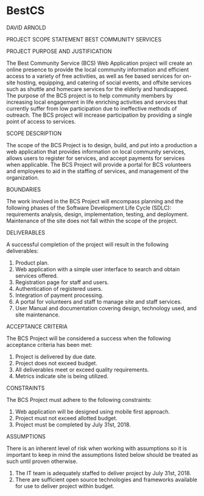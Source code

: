 # BestCS
DAVID ARNOLD

PROJECT SCOPE STATEMENT
BEST COMMUNITY SERVICES


PROJECT PURPOSE AND JUSTIFICATION

The Best Community Service (BCS) Web Application project will create an online presence to provide the local community information and efficient access to a variety of free activities, as well as fee based services for on-site hosting, equipping, and catering of social events, and offsite services such as shuttle and homecare services for the elderly and handicapped. The purpose of the BCS project is to help community members by increasing local engagement in life enriching activities and services that currently suffer from low participation due to ineffective methods of outreach. The BCS project will increase participation by providing a single point of access to services. 

SCOPE DESCRIPTION

The scope of the BCS Project is to design, build, and put into a production a web application that provides information on local community services, allows users to register for services, and accept payments for services when applicable. The BCS Project will provide a portal for BCS volunteers and employees to aid in the staffing of services, and management of the organization. 

BOUNDARIES

The work involved in the BCS Project will encompass planning and the following phases of the Software Development Life Cycle (SDLC):  requirements analysis, design, implementation, testing, and deployment. Maintenance of the site does not fall within the scope of the project. 

DELIVERABLES

A successful completion of the project will result in the following deliverables:
1.	Product plan.
2.	Web application with a simple user interface to search and obtain services offered.
3.	Registration page for staff and users.
4.	Authentication of registered users.
5.	Integration of payment processing.
6.	A portal for volunteers and staff to manage site and staff services.
7.	User Manual and documentation covering design, technology used, and site maintenance.


ACCEPTANCE CRITERIA

The BCS Project will be considered a success when the following acceptance criteria has been met:
1.	Project is delivered by due date.
2.	Project does not exceed budget.
3.	All deliverables meet or exceed quality requirements.
4.	Metrics indicate site is being utilized.
 
CONSTRAINTS

The BCS Project must adhere to the following constraints:
1.	Web application will be designed using mobile first approach.
2.	Project must not exceed allotted budget.
3.	Project must be completed by July 31st, 2018.

ASSUMPTIONS

There is an inherent level of risk when working with assumptions so it is important to keep in mind the assumptions listed below should be treated as such until proven otherwise.
1.	The IT team is adequately staffed to deliver project by July 31st, 2018.
2.	There are sufficient open source technologies and frameworks available for use to deliver project within budget.

